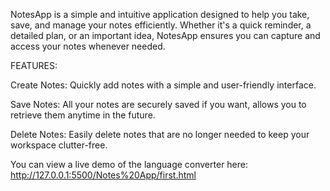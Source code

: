 NotesApp is a simple and intuitive application designed to help you take, save, and manage your notes efficiently. Whether it's a quick reminder, a detailed plan, or an important idea, NotesApp ensures you can capture and access your notes whenever needed.


FEATURES:

Create Notes: Quickly add notes with a simple and user-friendly interface.

Save Notes: All your notes are securely saved if you want, allows you to retrieve them anytime in the future.

Delete Notes: Easily delete notes that are no longer needed to keep your workspace clutter-free.


You can view a live demo of the language converter here: http://127.0.0.1:5500/Notes%20App/first.html
